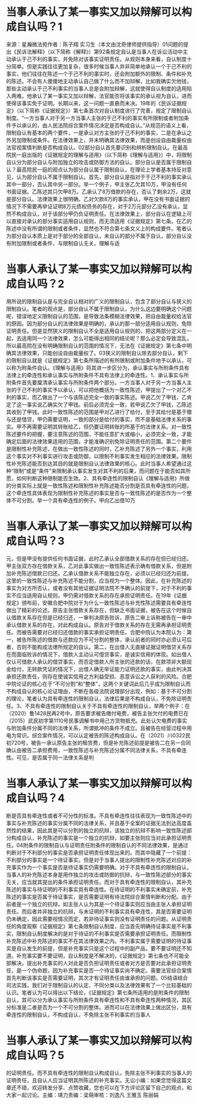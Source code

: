 # 当事人承认了某一事实又加以辩解可以构成自认吗？1

来源：星瀚微法苑作者：陈子翔 实习生（本文由沈奇律师提供指导）01问题的提出《民诉法解释》（以下简称《解释》）第92条规定自认是当事人在诉讼活动中主动承认于己不利的事实，并免除对该事实证明责任。从规则本身来看，自认制度十分简单。但是实践往往更加复杂，很多时候当事人并非简单地承认一个于己不利的事实，他们往往在陈述一个于己不利的事实时，还会附加额外的限制、条件和补充的陈述。不会有人傻傻地主动承认自己做了什么而不加辩解，比如我确实欠他钱，那些主动承认于己不利事实的当事人总是会附加辩解，这就使得自认制度的适用陷入两难。他承认了某一事实又加以辩解，法官能否将该事实的承认视为自认，进而使得该事实免于证明。长期以来，这一问题一直悬而未决。19年的《民诉证据规定》（以下简称《证据规定》）第七条首次对自认制度进行了完善，规定了限制自认制度。“一方当事人对于另一方当事人主张的于己不利的事实有所限制或者附加条件予以承认的，由人民法院综合案件情况决定是否构成自认。”从规范的语义上看，限制自认有基本的两个要件，一是承认对方主张的于己不利的事实，二是在承认之外另加限制或条件。在法律效果上，并未明确其法律效果，而是创设自由裁量权由法官视案情判断是否构成自认。02部分自认首先要识别和辨析限制自认。在最高院民一庭出版的《证据规定的理解与适用》（以下简称《理解与适用》）中，将限制自认分为部分自认与附加独立的攻击或防御方法的自认。部分自认是否属于限制自认？最高院民一庭的观点认为部分自认属于限制自认，在理论上学者基本持反对意见，认为部分自认不属于限制自认。首先，部分自认是指对于于己不利的事实承认其中一部分，否认其中另一部分。举一个例子，甲主张乙欠其10万，甲没有任何书面证据。乙陈述其只欠甲8万。乙承认了8万借款的存在，否认了剩余2万，这就是部分自认。法律效果上很明确，乙对欠款8万的事实承认，甲在没有书面证据的情况下不需要再举证证明8万元债权债务的存在，对于2万元部分乙没有承认，显然不构成自认，对于该部分甲仍负证明责任。在法律效果上，部分自认在逻辑上可以直接对承认的部分事实适用自认规则，而无须适用《证据规定》第七条。在乙的陈述中没有所谓的限制或者条件，显然也不符合第七条文义上的构成要件。笔者认为部分自认本质上是对于部分的全部自认，未自认的部分不属于自认，部分自认没有附加限制或者条件，与限制自认无关。理解与适

# 当事人承认了某一事实又加以辩解可以构成自认吗？2

用所说的限制自认是与完全自认相对的广义的限制自认，包含了部分自认与狭义的限制自认。笔者的观点是，部分自认不属于限制自认，为什么这边要明确这个问题呢，错误地定义限制自认的范围，是导致法条模糊法律效果，把自由裁量权给法官的原因。因为部分自认的法律效果是明确的，承认的那一部分适用自认规则，免除证明责任。但是显然狭义的限制自认不全是适用自认规则的，把这两部分定义在一起，去适用同一个法律效果，怎么可能得出相同的结论呢？那么必定会导致混乱，所以最高院在没有明确限制自认的范围的情况下，无法在《证据规定》第七条中明确其法律效果，只能创设自由裁量权了。03狭义的限制自认除去部分自认，剩下的限制自认就是《证据规定》第七条所描述的有所限制或附加条件地予以承认，可以称为附条件自认。《理解与适用》将其进一步区分为，承认事实与所附条件具有法律上的牵连性和承认事实与所附条件不具有法律上的牵连性。1、承认事实与所附条件首先要厘清承认事实与所附条件两个部分。一方当事人对于另一方当事人主张的于己不利的事实予以承认，可以把他概括为一致性陈述，甲提出了一个对乙不利的事实，而乙做出了一个与该陈述完全一致的事实陈述。甲说乙欠了甲钱，乙肯定了这一事实说乙确实欠了甲钱。前后必须完全一致，若甲说乙欠了甲钱，乙陈述其收到了甲钱。此时一致性陈述的范围是甲对乙进行了给付，至于其给付是基于赠与还是借贷，甲仍需要证明，一致的部分是给付的事实，而不是基础法律关系的事实。甲不再需要证明其转账给乙，但仍要证明转账的所基于的法律关系。对一致性陈述要件的把握，要注意陈述的范围，不能任意扩大或缩小，必须完全一致，才能确定后面的法律效果适用的范围，才能准确识别免除证明责任的范围。第二个要件是限制性补充陈述，在做出一致性陈述的同时，乙补充陈述了另外一个事实，利用这个事实对不利事实进行攻击或防御，以限制不利事实发生相应的法律效果。限制性补充陈述能否到达其目的就是限制自认法律效果的核心。此时当事人希望通过这种“限制”或是“条件”来限制承认事实发生对其不利的后果，而问题在于能否如其所愿，如何判断这种限制能否生效。2、具有牵连性的限制自认《理解与适用》所做的分类实际上就是一致性陈述和限制性补充陈述能否分割是否具有牵连性的问题，这个牵连性具体表现为限制性补充陈述的事实是否与一致性陈述的是否作为一个整体不可分割。举一个具有牵连性的例子。甲向乙出借10万

# 当事人承认了某一事实又加以辩解可以构成自认吗？3

元，但是甲没有提供任何书面证据，此时乙承认全部借款关系的存在但已经归还。甲主张双方存在借款关系，乙对此事实做出一致性陈述表示确有借款关系，但是附加补充陈述借款已归还。乙承认借款关系不能独立存在，必须以已经归还为前提。这里的一致性陈述与补充陈述不能分割，应当视为一个整体。因此，在补充陈述的事实为对方所否认，或者没有其他证据证明法院不予确认的前提下，对于不利的事实不应当适用自认规则，甲仍需对借款关系的存在承担证明责任。在19年《证据规定》颁布前，安徽合肥中院对于为什么一致性陈述与补充性陈述需要具有牵连性做出了精彩的论述。原告主张借款关系存在，但缺乏书面证据，被告在这个时候自认借款关系存在但是已经归还，一审判决原告败诉，原告二审上诉称被告在一审中承认借款关系的存在，对此构成自认。原告对于借款关系的存在无需再承担证明责任。而被告需要对已经归还借款的事实承担证明责任。合肥中院认为本院认为：第一，被告所陈述的借款与还款应为不可分割的整体，承认前者的同时亦必须认可后者，否则不能构成法律所规定的自认。第二，在出借人无直接证据证明借贷关系存在而面临败诉的情况下，借款人主动认可借贷事实，是诚实信用的体现。如出借人仅认可借款人承认的借贷事实，而否定借款人所主张的还款的话，在款项非大额现金给付，无转款凭证的情况下，出借人确无举证能力证明还款的事实，由此判决其承担还款责任，则存在使诚实信用之方利益受损、恶意诉讼之人获利的风险。合肥中院论证的核心在于“不可分割”和“整体”，这两个关键词此后几乎成为限制自认而不构成自认的核心论证理由，不断在各级法院说理部分出现，例如：基于不可分割的理论，笔者认为具有牵连性的限制自认，法律后果是不构成自认，不免除证明责任。3、不具有牵连性的限制自认关于不具有牵连性的限制自认，举两个例子：在（2020）鲁1428民再2号中，原告要求被告缴付电费，被告主张欠付的电费已在（2015）武民初字第1110号民事调解书中用己方货物抵充。此处认欠电费的事实与附加条件分属不同的法律关系，所谓抵冲的条件不成立。且被告在经营过程中用电为常识。综合案件情况，可以认定被告的陈述构成自认。在（2021）川0322民初720号，被告一承认原告主张的租赁费，但是补充陈述前提是被告二在另一合同确认由被告二承担费用，一致性陈述与补充陈述分属不同法律关系，不具有牵连性。可见，是否属于同一法律关系是判

# 当事人承认了某一事实又加以辩解可以构成自认吗？4

断是否具有牵连性或者不可分性的标准。不具有牵连性往往表现为一致性陈述中的事实与补充陈述的事实分属不同的法律关系，并且基于全案的证据无法到达高度盖然性的结果，因此其是可以分割的独立的抗辩，该独立的抗辩不影响一致性陈述部分构成自认，补充陈述的事实是一个独立的抗辩，如要主张则应当对此承担证明责任。04附条件的限制自认与证明责任附条件的限制自认的不同法律效果，是通过判断对于不利部分的事实是否承担证明责任体现出来的。而其中隐藏了一个前提：不利部分的事实是一个待证事实。但是对于当事人提出的限制性补充陈述对应的补充事实作为一个事实是否是待证事实仍需要明确。对于不具有牵连性的限制自认，当事人的补充陈述本身是用作独立的攻击或防御的抗辩，与一致性陈述部分的事实无关，应当就其提出的条件承担证明责任。而对于具有牵连性的限制自认，其补充陈述的事实与待证明的不利事实具有牵连性。在待证明的不利事实未确定前，补充陈述的事实是否属于待证事实，是否需要证明有待法院综合案情判断和分配。由于前者是一个独立的抗辩，如主张人认为其是一个待证事实则应当由主张人承担证明责任。而后者并非独立的抗辩，与未证明的不利事实具有牵连性，其是否需要证明仍未确定，因此需要视情况而定，若非待证事实则没有证明责任的问题。从证明责任的角度观察《证据规定》第七条限制自认制度，应当首先明确待证事实是不利事实，限制自认制度解决的是对于待证的不利事实是否需要承担证明责任。而限制性补充陈述中补充陈述的事实不在其法律效果之内。不利事实属于需要证明的待证事实是自认发生的前提，但是补充事实只是这个过程中的副产品，要不要证明还不知道。补充事实要不要证明，自认制度是不解决的，《证据规定》第七条也不可能全部解决。提出补充事实的人对此是否负担证明责任或者对方是否要对此承担证明责任，是一个伪命题，因为补充事实是否一个待证事实尚不确定。需要法官综合案情首先判断该事实是否需要证明，其次才有证明责任由谁承担的问题。05结语结合司法实践，我们对于限制自认的认定、不同分类以及法律效果有了一个比较基础的认识。笔者认为可以得出以下结论，《证据规定》第七条所适用的是附条件的限制自认，其可以分为承认事实与所附条件具有牵连性和不具有牵连性两种情况，其区分标准是二者是否为一个不可分割的整体。进而可以在法律效果上做出区分，具有牵连性的限制自认，不构成自认，不免除主张不利事实的当事人

# 当事人承认了某一事实又加以辩解可以构成自认吗？5

的证明责任。而不具有牵连性的限制自认构成自认，免除主张不利事实的当事人的证明责任，且自认人应当证明其所陈述的补充事实。无讼小编：如果您觉得这篇文章还不错，欢迎转发分享、点赞收藏，您也可以在下方评论区留下自己的观点，和大家一起讨论。主编：靖力责编：梁萌审核：刘逸凡 王雅玉 陈丽娟

